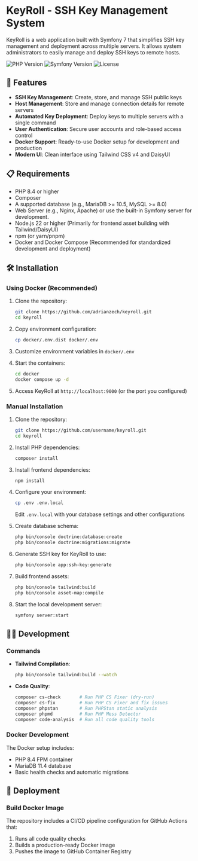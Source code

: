 # KeyRoll - SSH Key Management System

KeyRoll is a web application built with Symfony 7 that simplifies SSH key management and deployment across multiple servers. It allows system administrators to easily manage and deploy SSH keys to remote hosts.

![PHP Version](https://img.shields.io/badge/PHP-8.4-blue.svg)
![Symfony Version](https://img.shields.io/badge/Symfony-7.2-green.svg)
![License](https://img.shields.io/badge/License-MIT-blue.svg)

## 🚀 Features

- **SSH Key Management**: Create, store, and manage SSH public keys
- **Host Management**: Store and manage connection details for remote servers
- **Automated Key Deployment**: Deploy keys to multiple servers with a single command
- **User Authentication**: Secure user accounts and role-based access control
- **Docker Support**: Ready-to-use Docker setup for development and production
- **Modern UI**: Clean interface using Tailwind CSS v4 and DaisyUI

## 📋 Requirements

-   PHP 8.4 or higher
-   Composer
-   A supported database (e.g., MariaDB >= 10.5, MySQL >= 8.0)
-   Web Server (e.g., Nginx, Apache) or use the built-in Symfony server for development.
-   Node.js 22 or higher (Primarily for frontend asset building with Tailwind/DaisyUI)
-   npm (or yarn/pnpm)
-   Docker and Docker Compose (Recommended for standardized development and deployment)


## 🛠️ Installation

### Using Docker (Recommended)

1. Clone the repository:
   ```bash
   git clone https://github.com/adrianzech/keyroll.git
   cd keyroll
   ```

2. Copy environment configuration:
   ```bash
   cp docker/.env.dist docker/.env
   ```

3. Customize environment variables in `docker/.env`

4. Start the containers:
   ```bash
   cd docker
   docker compose up -d
   ```

5. Access KeyRoll at `http://localhost:9000` (or the port you configured)

### Manual Installation

1. Clone the repository:
   ```bash
   git clone https://github.com/username/keyroll.git
   cd keyroll
   ```

2. Install PHP dependencies:
   ```bash
   composer install
   ```

3. Install frontend dependencies:
   ```bash
   npm install
   ```

4. Configure your environment:
   ```bash
   cp .env .env.local
   ```
   Edit `.env.local` with your database settings and other configurations

5. Create database schema:
   ```bash
   php bin/console doctrine:database:create
   php bin/console doctrine:migrations:migrate
   ```

6. Generate SSH key for KeyRoll to use:
   ```bash
   php bin/console app:ssh-key:generate
   ```

7. Build frontend assets:
   ```bash
   php bin/console tailwind:build
   php bin/console asset-map:compile
   ```

8. Start the local development server:
   ```bash
   symfony server:start
   ```

## 🧑‍💻 Development

### Commands

- **Tailwind Compilation**:
  ```bash
  php bin/console tailwind:build --watch
  ```

- **Code Quality**:
  ```bash
  composer cs-check       # Run PHP CS Fixer (dry-run)
  composer cs-fix         # Run PHP CS Fixer and fix issues
  composer phpstan        # Run PHPStan static analysis
  composer phpmd          # Run PHP Mess Detector
  composer code-analysis  # Run all code quality tools
  ```

### Docker Development

The Docker setup includes:
- PHP 8.4 FPM container
- MariaDB 11.4 database
- Basic health checks and automatic migrations

## 🚀 Deployment

### Build Docker Image

The repository includes a CI/CD pipeline configuration for GitHub Actions that:
1. Runs all code quality checks
2. Builds a production-ready Docker image
3. Pushes the image to GitHub Container Registry
